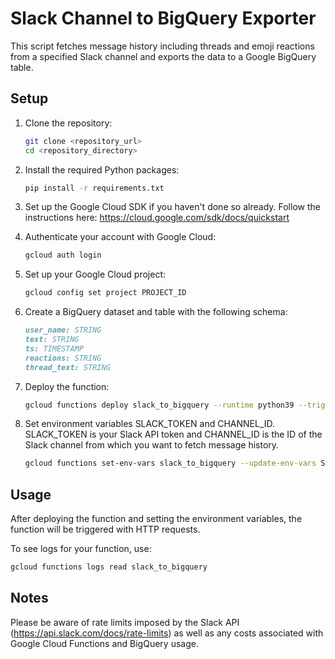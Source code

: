 # Slack Channel to BigQuery Exporter

This script fetches message history including threads and emoji reactions from a specified Slack channel and exports the data to a Google BigQuery table.

## Setup

1. Clone the repository:
    ```bash
    git clone <repository_url>
    cd <repository_directory>
    ```

2. Install the required Python packages:
    ```bash
    pip install -r requirements.txt
    ```

3. Set up the Google Cloud SDK if you haven't done so already. Follow the instructions here: https://cloud.google.com/sdk/docs/quickstart

4. Authenticate your account with Google Cloud:
    ```bash
    gcloud auth login
    ```

5. Set up your Google Cloud project:
    ```bash
    gcloud config set project PROJECT_ID
    ```

6. Create a BigQuery dataset and table with the following schema:
    ```markdown
    user_name: STRING
    text: STRING
    ts: TIMESTAMP
    reactions: STRING
    thread_text: STRING
    ```

7. Deploy the function:
    ```bash
    gcloud functions deploy slack_to_bigquery --runtime python39 --trigger-http --allow-unauthenticated
    ```

8. Set environment variables SLACK_TOKEN and CHANNEL_ID. SLACK_TOKEN is your Slack API token and CHANNEL_ID is the ID of the Slack channel from which you want to fetch message history.
    ```bash
    gcloud functions set-env-vars slack_to_bigquery --update-env-vars SLACK_TOKEN="xoxb-your-token",CHANNEL_ID="your-channel-id"
    ```

## Usage

After deploying the function and setting the environment variables, the function will be triggered with HTTP requests.

To see logs for your function, use:
```bash
gcloud functions logs read slack_to_bigquery
```

## Notes

Please be aware of rate limits imposed by the Slack API (https://api.slack.com/docs/rate-limits) as well as any costs associated with Google Cloud Functions and BigQuery usage.

